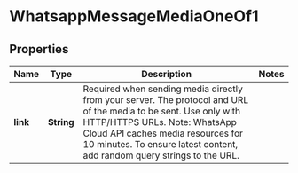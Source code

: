 

# WhatsappMessageMediaOneOf1


## Properties

| Name | Type | Description | Notes |
|------------ | ------------- | ------------- | -------------|
|**link** | **String** | Required when sending media directly from your server.  The protocol and URL of the media to be sent. Use only with HTTP/HTTPS URLs. Note: WhatsApp Cloud API caches media resources for 10 minutes. To ensure latest content, add random query strings to the URL. |  |



